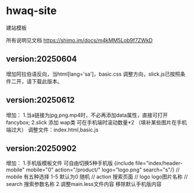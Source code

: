 # hwaq-site
建站模板

所有说明见文档  https://shimo.im/docs/m4kMM5Lob9f7ZWkD
## version:20250604
增加阿拉伯语反向，当html[lang='sa']，basic.css 调整方向，slick.js已按照条件二开，请下载此版本。

## version:20250612
增加：
1.当a链接为jpg,png.mp4时，不必再添加data属性，直接可打开fancybox;
2.slick 添加 wap类 可在手机端时滚动数量*2 （填补某些图片在手机端过大）
调整文件：index.html,basic.js

## version:20250902
增加：
1.手机版模板文件 可自由切换5种手机版 {include file="index/header-mobile" mobile="0" action="/product/" logo="logo.png" search="s"/}
  // mobile 有五种选择 1-5  默认为0 随机
  // action 搜索页面
  // logo logo图片名称
  // search 搜索参数名称
2.调整main.less文件内容 移除默认手机版内容
